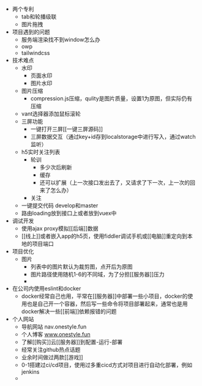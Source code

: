 - 两个专利
	- tab和轮播级联
	- 图片拖拽
- 项目遇到的问题
	- 服务端渲染找不到window怎么办
	- owp
	- tailwindcss
- 技术难点
	- 水印
		- 页面水印
		- 图片水印
	- 图片压缩
		- compression.js压缩，qulity是图片质量，设置1为原图，但实际仍有压缩
	- vant选择器添加鼠标滚轮
	- 三屏功能
		- 一键打开三屏[[一键三屏源码]]
		- 三屏数据交互（通过key+id存到localstorage中进行写入，通过watch监听）
	- h5实时关注列表
		- 轮训
			- 多少次后刷新
			- 缓存
			- 还可以扩展（上一次接口发出去了，又请求了下一次，上一次的回来了怎么办）
		- 关注
	- 一键提交代码 develop和master
	- 路由loading放到接口上或者放到vuex中
- 调试开发
	- 使用ajax proxy模拟[[后端]]数据
	- [[线上]]或者嵌入app的h5页，使用fiddler调试手机或[[电脑]]重定向到本地的项目端口
- 项目优化
	- 图片
		- 列表中的图片默认为裁剪图，点开后为原图
		- 图片路径使用随机1-6的不同域，为了分担[[服务器]]压力
		-
- 在公司内使用eslint和docker
	- docker经常自己也用，平常在[[服务器]]中部署一些小项目，docker的使用也是自己开一个容器，然后写一些命令将项目部署起来，通常也是用docker解决一些[[前端]]依赖报错的问题
- 个人网站
	- 导航网站 nav.onestyle.fun
	- 个人博客 www.onestyle.fun
	- 了解[[购买]]云[[服务器]]到配置-运行-部署
	- 经常关注github热点话题
	- 业余时间做过两款[[游戏]]
	- 0-1搭建过ci/cd项目，使用过多重cicd方式对项目进行自动化部署，例如jenkins
	-
